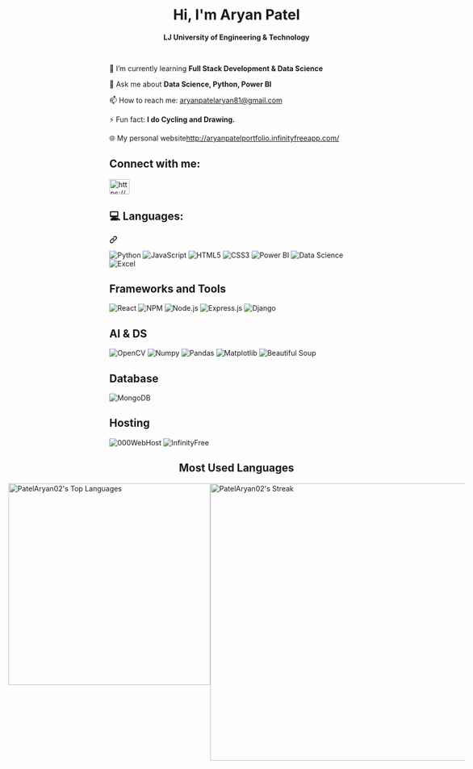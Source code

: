 <!-- Profile Heading -->
<h1 align="center">Hi, I'm Aryan Patel</h1>
<p align="center"><strong>LJ University of Engineering & Technology</strong></p>
<br/>
<!-- Info and Links -->
<p>🌱 I’m currently learning <strong>Full Stack Development & Data Science</strong></p>
<p>💬 Ask me about <strong>Data Science, Python, Power BI</strong></p>
<p>📫 How to reach me: <a href="mailto:aryanpatelaryan81@gmail.com">aryanpatelaryan81@gmail.com</a></p>
<p>⚡ Fun fact: <strong>I do Cycling and Drawing.</strong></p>
<p>🌐 My personal website<a href="http://aryanpatelportfolio.infinityfreeapp.com/" target="_blank">http://aryanpatelportfolio.infinityfreeapp.com/</a></p>

<!-- Connect Links -->
  <h2>Connect with me:</h2>
 <p align="left" dir="auto">
  <a href="https://www.linkedin.com/in/aryan-patel-ap02/" rel="nofollow">
    <img align="center" src="https://raw.githubusercontent.com/rahuldkjain/github-profile-readme-generator/master/src/images/icons/Social/linked-in-alt.svg" alt="https://www.linkedin.com/in/aryan-patel-ap02/" height="30" width="40" style="max-width: 100%;">
  </a>
</p>

<!--Languages-->
  <div class="markdown-heading" dir="auto">
    <h2 class="heading-element" dir="auto">💻 Languages:</h2>
    <a id="user-content--languages" class="anchor" aria-label="Permalink: 💻 Languages:" href="#-languages"><svg class="octicon octicon-link" viewBox="0 0 16 16" version="1.1" width="16" height="16" aria-hidden="true">
      <path d="m7.775 3.275 1.25-1.25a3.5 3.5 0 1 1 4.95 4.95l-2.5 2.5a3.5 3.5 0 0 1-4.95 0 .751.751 0 0 1 .018-1.042.751.751 0 0 1 1.042-.018 1.998 1.998 0 0 0 2.83 0l2.5-2.5a2.002 2.002 0 0 0-2.83-2.83l-1.25 1.25a.751.751 0 0 1-1.042-.018.751.751 0 0 1-.018-1.042Zm-4.69 9.64a1.998 1.998 0 0 0 2.83 0l1.25-1.25a.751.751 0 0 1 1.042.018.751.751 0 0 1 .018 1.042l-1.25 1.25a3.5 3.5 0 1 1-4.95-4.95l2.5-2.5a3.5 3.5 0 0 1 4.95 0 .751.751 0 0 1-.018 1.042.751.751 0 0 1-1.042.018 1.998 1.998 0 0 0-2.83 0l-2.5 2.5a1.998 1.998 0 0 0 0 2.83Z"></path>
    </svg>
    </a>
    <p align="left">
      <img src="https://img.shields.io/badge/Python-3776AB?style=for-the-badge&logo=python&logoColor=white" alt="Python">
      <img src="https://img.shields.io/badge/JavaScript-F7DF1E?style=for-the-badge&logo=javascript&logoColor=black" alt="JavaScript">
      <img src="https://img.shields.io/badge/HTML5-E34F26?style=for-the-badge&logo=html5&logoColor=white" alt="HTML5">
      <img src="https://img.shields.io/badge/CSS3-1572B6?style=for-the-badge&logo=css3&logoColor=white" alt="CSS3">
      <img src="https://img.shields.io/badge/Power%20BI-F2C811?style=for-the-badge&logo=powerbi&logoColor=black" alt="Power BI">
      <img src="https://img.shields.io/badge/Data%20Science-FF6F00?style=for-the-badge&logo=data-science&logoColor=white" alt="Data Science">
      <img src="https://img.shields.io/badge/Excel-217346?style=for-the-badge&logo=microsoft-excel&logoColor=white" alt="Excel">
  </p>
  
  <h2>Frameworks and Tools</h2>
  <p align="left">
    <img src="https://img.shields.io/badge/React-61DAFB?style=for-the-badge&logo=react&logoColor=white" alt="React">
    <img src="https://img.shields.io/badge/NPM-CB3837?style=for-the-badge&logo=npm&logoColor=white" alt="NPM">
    <img src="https://img.shields.io/badge/Node.js-339933?style=for-the-badge&logo=node.js&logoColor=white" alt="Node.js">
    <img src="https://img.shields.io/badge/Express.js-000000?style=for-the-badge&logo=express&logoColor=white" alt="Express.js">
    <img src="https://img.shields.io/badge/Django-092E20?style=for-the-badge&logo=django&logoColor=white" alt="Django">
  </p>

  <h2>AI & DS</h2>
  <p align="left">
    <img src="https://img.shields.io/badge/OpenCV-5C3EE8?style=for-the-badge&logo=opencv&logoColor=white" alt="OpenCV">
    <img src="https://img.shields.io/badge/Numpy-013243?style=for-the-badge&logo=numpy&logoColor=white" alt="Numpy">
    <img src="https://img.shields.io/badge/Pandas-150458?style=for-the-badge&logo=pandas&logoColor=white" alt="Pandas">
    <img src="https://img.shields.io/badge/Matplotlib-3776AB?style=for-the-badge&logo=matplotlib&logoColor=white" alt="Matplotlib">
    <img src="https://img.shields.io/badge/Beautiful%20Soup-FFD43B?style=for-the-badge&logo=python&logoColor=white" alt="Beautiful Soup">
  </p>

  <h2>Database</h2>
  <p align="left">
    <img src="https://img.shields.io/badge/MongoDB-47A248?style=for-the-badge&logo=mongodb&logoColor=white" alt="MongoDB">
  </p>

  <h2>Hosting</h2>
  <p align="left">
    <img src="https://img.shields.io/badge/000WebHost-46E3B7?style=for-the-badge&logo=000webhost&logoColor=black" alt="000WebHost">
    <img src="https://img.shields.io/badge/InfinityFree-46E3B7?style=for-the-badge&logo=icloud&logoColor=black" alt="InfinityFree">
  </p>

  <!-- Stats Section (Optional) -->
  <h2 align="center">Most Used Languages</h2>
  
  <!--<div>
    <img src="https://img.shields.io/badge/JavaScript-20.1%25-yellow?style=for-the-badge&logo=javascript&logoColor=black" alt="JavaScript">
    <img src="https://img.shields.io/badge/React-20.5%25-61DAFB?style=for-the-badge&logo=react&logoColor=white" alt="React">
    <img src="https://img.shields.io/badge/Power%20BI-15.1%25-F2C811?style=for-the-badge&logo=power-bi&logoColor=black" alt="Power BI">
    <img src="https://img.shields.io/badge/CSS-15.2%25-1572B6?style=for-the-badge&logo=css3&logoColor=white" alt="CSS">
    <img src="https://img.shields.io/badge/Excel-14%25-217346?style=for-the-badge&logo=microsoft-excel&logoColor=white" alt="Excel">
    <img src="https://img.shields.io/badge/HTML5-10.2%25-E34F26?style=for-the-badge&logo=html5&logoColor=white" alt="HTML5">
    <img src="https://img.shields.io/badge/Python-10.2%25-3776AB?style=for-the-badge&logo=python&logoColor=white" alt="Python">
  </div>-->

  <div style="display: flex; justify-content: center;">
    <!-- Top Languages Stats -->
    <img src="https://github-readme-stats.vercel.app/api/top-langs/?username=PatelAryan02&theme=default&show_icons=true&hide_border=true&layout=compact" alt="PatelAryan02's Top Languages" width="400" />
    <!-- Streak Stats -->
    <img src="https://github-readme-streak-stats.herokuapp.com/?user=PatelAryan02&theme=default&hide_border=true" alt="PatelAryan02's Streak" width="550" />
</div>


</div>

  


<!--
**PatelAryan02/PatelAryan02** is a ✨ _special_ ✨ repository because its `README.md` (this file) appears on your GitHub profile.

Here are some ideas to get you started:

- 🔭 I’m currently working on ...
- 🌱 I’m currently learning ...
- 👯 I’m looking to collaborate on ...
- 🤔 I’m looking for help with ...
- 💬 Ask me about ...
- 📫 How to reach me: ...
- 😄 Pronouns: ...
- ⚡ Fun fact: ...
-->
